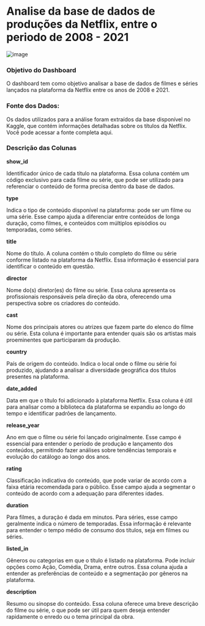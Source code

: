 # Analise da base de dados de produções da Netflix, entre o periodo de 2008 - 2021

![image](https://github.com/user-attachments/assets/b459d293-3ee0-4e3f-ba8b-0d61fc66ef2c)

 
### Objetivo do Dashboard 

O dashboard tem como objetivo analisar a base de dados de filmes e séries lançados na plataforma da Netflix entre os anos de 2008 e 2021.

### Fonte dos Dados:

Os dados utilizados para a análise foram extraídos da base disponível no Kaggle, que contém informações detalhadas sobre os títulos da Netflix. Você pode acessar a fonte completa aqui.

### Descrição das Colunas
<strong> show_id </strong>
<p>Identificador único de cada título na plataforma. Essa coluna contém um código exclusivo para cada filme ou série, que pode ser utilizado para referenciar o conteúdo de forma precisa dentro da base de dados.</p>

<strong> type </strong>
<p> Indica o tipo de conteúdo disponível na plataforma: pode ser um filme ou uma série. Esse campo ajuda a diferenciar entre conteúdos de longa duração, como filmes, e conteúdos com múltiplos episódios ou temporadas, como séries. </p>

<strong> title </strong>
<p>Nome do título. A coluna contém o título completo do filme ou série conforme listado na plataforma da Netflix. Essa informação é essencial para identificar o conteúdo em questão.
</p>
<strong> director </strong>
<p>Nome do(s) diretor(es) do filme ou série. Essa coluna apresenta os profissionais responsáveis pela direção da obra, oferecendo uma perspectiva sobre os criadores do conteúdo.
</p>
<strong> cast </strong>
<p>Nome dos principais atores ou atrizes que fazem parte do elenco do filme ou série. Esta coluna é importante para entender quais são os artistas mais proeminentes que participaram da produção. </p>

<strong> country </strong>
<p>País de origem do conteúdo. Indica o local onde o filme ou série foi produzido, ajudando a analisar a diversidade geográfica dos títulos presentes na plataforma.</p>

<strong> date_added </strong>
<p>Data em que o título foi adicionado à plataforma Netflix. Essa coluna é útil para analisar como a biblioteca da plataforma se expandiu ao longo do tempo e identificar padrões de lançamento.</p>

<strong> release_year </strong>
<p>Ano em que o filme ou série foi lançado originalmente. Esse campo é essencial para entender o período de produção e lançamento dos conteúdos, permitindo fazer análises sobre tendências temporais e evolução do catálogo ao longo dos anos.</p>

<strong> rating </strong>
<p>Classificação indicativa do conteúdo, que pode variar de acordo com a faixa etária recomendada para o público. Esse campo ajuda a segmentar o conteúdo de acordo com a adequação para diferentes idades.</p>

<strong> duration </strong>
<p>Para filmes, a duração é dada em minutos. Para séries, esse campo geralmente indica o número de temporadas. Essa informação é relevante para entender o tempo médio de consumo dos títulos, seja em filmes ou séries.</p>

<strong> listed_in </strong>
<p>Gêneros ou categorias em que o título é listado na plataforma. Pode incluir opções como Ação, Comédia, Drama, entre outros. Essa coluna ajuda a entender as preferências de conteúdo e a segmentação por gêneros na plataforma.</p>

<strong>description</strong>
<p>Resumo ou sinopse do conteúdo. Essa coluna oferece uma breve descrição do filme ou série, o que pode ser útil para quem deseja entender rapidamente o enredo ou o tema principal da obra.</p>
